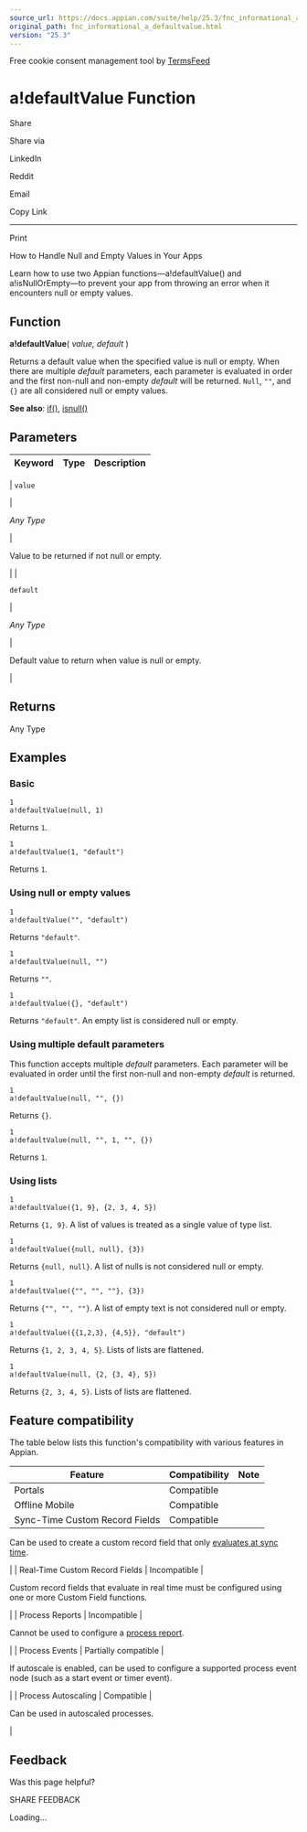 ```yaml
---
source_url: https://docs.appian.com/suite/help/25.3/fnc_informational_a_defaultvalue.html
original_path: fnc_informational_a_defaultvalue.html
version: "25.3"
---
```


Free cookie consent management tool by [TermsFeed](https://www.termsfeed.com/)

# a!defaultValue Function

Share

Share via

LinkedIn

Reddit

Email

Copy Link

* * *

Print

How to Handle Null and Empty Values in Your Apps

Learn how to use two Appian functions—a!defaultValue() and a!isNullOrEmpty—to prevent your app from throwing an error when it encounters null or empty values.

## Function

**a!defaultValue**( _value, default_ )

Returns a default value when the specified value is null or empty. When there are multiple _default_ parameters, each parameter is evaluated in order and the first non-null and non-empty _default_ will be returned. `Null`, `""`, and `{}` are all considered null or empty values.

**See also**: [if()](fnc_logical_if.html), [isnull()](fnc_informational_isnull.html)

## Parameters

| Keyword | Type | Description |
| --- | --- | --- |
|
`value`

 |

_Any Type_

 |

Value to be returned if not null or empty.

 |
|

`default`

 |

_Any Type_

 |

Default value to return when value is null or empty.

 |

## Returns

Any Type

## Examples

### Basic

```
1
a!defaultValue(null, 1)
```

Returns `1`.

```
1
a!defaultValue(1, "default")
```

Returns `1`.

### Using null or empty values

```
1
a!defaultValue("", "default")
```

Returns `"default"`.

```
1
a!defaultValue(null, "")
```

Returns `""`.

```
1
a!defaultValue({}, "default")
```

Returns `"default"`. An empty list is considered null or empty.

### Using multiple default parameters

This function accepts multiple _default_ parameters. Each parameter will be evaluated in order until the first non-null and non-empty _default_ is returned.

```
1
a!defaultValue(null, "", {})
```

Returns `{}`.

```
1
a!defaultValue(null, "", 1, "", {})
```

Returns `1`.

### Using lists

```
1
a!defaultValue({1, 9}, {2, 3, 4, 5})
```

Returns `{1, 9}`. A list of values is treated as a single value of type list.

```
1
a!defaultValue({null, null}, {3})
```

Returns `{null, null}`. A list of nulls is not considered null or empty.

```
1
a!defaultValue({"", "", ""}, {3})
```

Returns `{"", "", ""}`. A list of empty text is not considered null or empty.

```
1
a!defaultValue({​{1,2,3}, {4,5}}, "default")
```

Returns `{1, 2, 3, 4, 5}`. Lists of lists are flattened.

```
1
a!defaultValue(null, {2, {3, 4}, 5})
```

Returns `{2, 3, 4, 5}`. Lists of lists are flattened.

## Feature compatibility

The table below lists this function's compatibility with various features in Appian.

| Feature | Compatibility | Note |
| --- | --- | --- |
| Portals | Compatible |  |
| Offline Mobile | Compatible |  |
| Sync-Time Custom Record Fields | Compatible |
Can be used to create a custom record field that only [evaluates at sync time](custom-record-fields.html#prodlink-sync-time-evaluations).

 |
| Real-Time Custom Record Fields | Incompatible |

Custom record fields that evaluate in real time must be configured using one or more Custom Field functions.

 |
| Process Reports | Incompatible |

Cannot be used to configure a [process report](Process_Reports.html).

 |
| Process Events | Partially compatible |

If autoscale is enabled, can be used to configure a supported process event node (such as a start event or timer event).

 |
| Process Autoscaling | Compatible |

Can be used in autoscaled processes.

 |

## Feedback

Was this page helpful?

SHARE FEEDBACK

Loading...